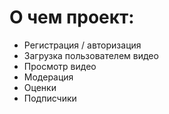 # О чем проект:
- Регистрация / авторизация
- Загрузка пользователем видео
- Просмотр видео
- Модерация
- Оценки 
- Подписчики